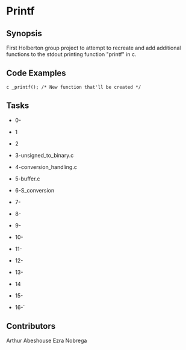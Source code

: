 # Printf

## Synopsis

First Holberton group project to attempt to recreate and add additional functions to the stdout printing function "printf" in c.

## Code Examples
``c
_printf(); /* New function that'll be created */
``



## Tasks

- 0-
- 1
- 2
- 3-unsigned_to_binary.c
- 4-conversion_handling.c
- 5-buffer.c

- 6-S_conversion
- 7-
- 8-
- 9-
- 10-
- 11-
- 12-
- 13-
- 14
- 15-
- 16-`

## Contributors
Arthur Abeshouse
Ezra Nobrega